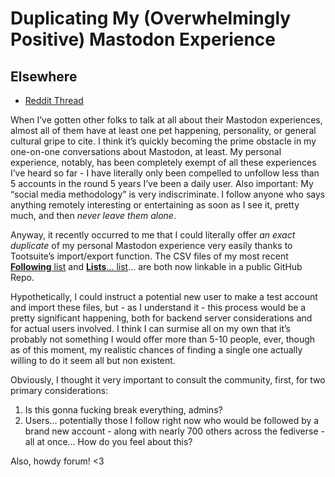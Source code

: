 # Duplicating My (Overwhelmingly Positive) Mastodon Experience

## Elsewhere
* [Reddit Thread](https://www.reddit.com/r/Mastodon/comments/oodgqe/i_could_literally_offer_an_exact_duplicate_of_my/)

When I’ve gotten other folks to talk at all about their Mastodon experiences, almost all of them have at least one pet happening, personality, or general cultural gripe to cite. I think it’s quickly becoming the prime obstacle in my one-on-one conversations about Mastodon, at least. My personal experience, notably, has been completely exempt of all these experiences I’ve heard so far - I have literally only been compelled to unfollow less than 5 accounts in the round 5 years I’ve been a daily user. Also important: My “social media methodology” is very indiscriminate. I follow anyone who says anything remotely interesting or entertaining as soon as I see it, pretty much, and then *never leave them alone*.

Anyway, it recently occurred to me that I could literally offer *an exact duplicate* of my personal Mastodon experience very easily thanks to Tootsuite’s import/export function. The CSV files of my most recent [**Following** list](https://github.com/extratone/bilge/blob/main/curation/mastodonfollowing.csv) and [**Lists**… list](https://github.com/extratone/bilge/blob/main/curation/mastodonlists.csv)… are both now linkable in a public GitHub Repo. 

Hypothetically, I could instruct a potential new user to make a test account and import these files, but - as I understand it - this process would be a pretty significant happening, both for backend server considerations and for actual users involved. I think I can surmise all on my own that it’s probably not something I would offer more than 5-10 people, ever, though as of this moment, my realistic chances of finding a single one actually willing to do it seem all but non existent. 

Obviously, I thought it very important to consult the community, first, for two primary considerations:

1. Is this gonna fucking break everything, admins?
2. Users… potentially those I follow right now who would be followed by a brand new account - along with nearly 700 others across the fediverse - all at once… How do you feel about this? 

Also, howdy forum! <3 